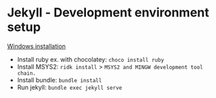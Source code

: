 # Jekyll - Development environment setup

[Windows installation](https://jekyllrb.com/docs/installation/windows/)

- Install ruby ex. with chocolatey: `choco install ruby`
- Install MSYS2: `ridk install` > `MSYS2 and MINGW development tool chain.`
- Install bundle: `bundle install`
- Run jekyll: `bundle exec jekyll serve`
